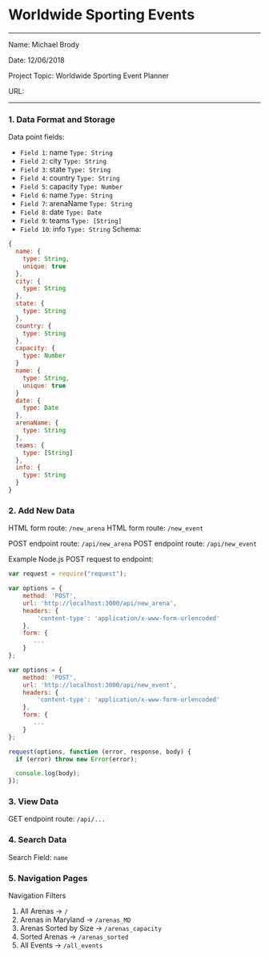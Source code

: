 
# Worldwide Sporting Events

---

Name: Michael Brody

Date: 12/06/2018

Project Topic: Worldwide Sporting Event Planner

URL:

---


### 1. Data Format and Storage

Data point fields:
- `Field 1`:  name       `Type: String`
- `Field 2`: city       `Type: String`
- `Field 3`:  state       `Type: String`
- `Field 4`:  country      `Type: String`
- `Field 5`:  capacity       `Type: Number`
- `Field 6`:  name       `Type: String`
- `Field 7`:  arenaName       `Type: String`
- `Field 8`:  date       `Type: Date`
- `Field 9`:  teams       `Type: [String]`
- `Field 10`:  info       `Type: String`
Schema:
```javascript
{
  name: {
    type: String,
    unique: true
  },
  city: {
    type: String
  },
  state: {
    type: String
  },
  country: {
    type: String
  },
  capacity: {
    type: Number
  }
  name: {
    type: String,
    unique: true
  }
  date: {
    type: Date
  },
  arenaName: {
    type: String
  },
  teams: {
    type: [String]
  },
  info: {
    type: String
  }
}
```

### 2. Add New Data

HTML form route: `/new_arena`
HTML form route: `/new_event`

POST endpoint route: `/api/new_arena`
POST endpoint route: `/api/new_event`


Example Node.js POST request to endpoint:
```javascript
var request = require("request");

var options = {
    method: 'POST',
    url: 'http://localhost:3000/api/new_arena',
    headers: {
        'content-type': 'application/x-www-form-urlencoded'
    },
    form: {
       ...
    }
};

var options = {
    method: 'POST',
    url: 'http://localhost:3000/api/new_event',
    headers: {
        'content-type': 'application/x-www-form-urlencoded'
    },
    form: {
       ...
    }
};

request(options, function (error, response, body) {
  if (error) throw new Error(error);

  console.log(body);
});
```

### 3. View Data

GET endpoint route: `/api/...`

### 4. Search Data

Search Field: `name`

### 5. Navigation Pages

Navigation Filters
1. All Arenas -> `/`
2. Arenas in Maryland -> `/arenas_MD`
3. Arenas Sorted by Size -> `/arenas_capacity`
4. Sorted Arenas -> `/arenas_sorted`
5. All Events -> `/all_events`
